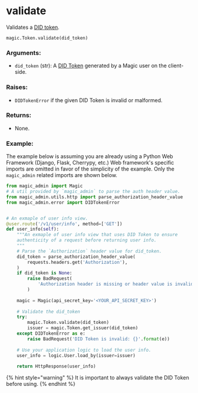 # validate

Validates a [DID token](../../../../../tutorials/decentralized-id.md).

```text
magic.Token.validate(did_token)
```

### Arguments:

* `did_token` \(str\): A [DID Token](../../../../../tutorials/decentralized-id.md) generated by a Magic user on the client-side.

### Raises:

* `DIDTokenError` if the given DID Token is invalid or malformed.

### Returns:

* None.

### Example:

The example below is assuming you are already using a Python Web Framework \(Django, Flask, Cherrypy, etc.\)  Web framework's specific imports are omitted in favor of the simplicity of the example. Only the `magic_admin` related imports are shown below.

```python
from magic_admin import Magic
# A util provided by `magic_admin` to parse the auth header value.
from magic_admin.utils.http import parse_authorization_header_value
from magic_admin.error import DIDTokenError


# An exmaple of user info view.
@user.route('/v1/user/info', method=['GET'])
def user_info(self):
    """An exmaple of user info view that uses DID Token to ensure
    authenticity of a request before returning user info.
    """
    # Parse the `Authorization` header value for did_token.
    did_token = parse_authorization_header_value(
        requests.headers.get('Authorization'),
    )
    if did_token is None:
        raise BadRequest(
            'Authorization header is missing or header value is invalid',
        )
    
    magic = Magic(api_secret_key='<YOUR_API_SECRET_KEY>')
    
    # Validate the did_token
    try:
        magic.Token.validate(did_token)
        issuer = magic.Token.get_issuer(did_token)
    except DIDTokenError as e:
        raise BadRequest('DID Token is invalid: {}'.format(e))
    
    # Use your application logic to load the user info.
    user_info = logic.User.load_by(issuer=issuer)
    
    return HttpResponse(user_info)
```

{% hint style="warning" %}
It is important to always validate the DID Token before using.
{% endhint %}

